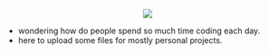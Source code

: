 <p align = center ><img src="https://i.imgur.com/x6qU1kR.png"> </p>

- wondering how do people spend so much time coding each day.
- here to upload some files for mostly personal projects.

  



<!---
zillastar/zillastar is a ✨ special ✨ repository because its `README.md` (this file) appears on your GitHub profile.
You can click the Preview link to take a look at your changes.
--->
